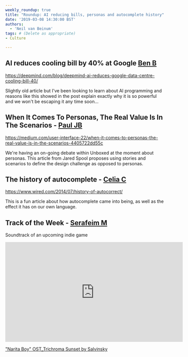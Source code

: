```yaml
---
weekly_roundup: true
title: "Roundup: AI reducing bills, personas and autocomplete history"
date: '2019-03-08 14:30:00 BST'
authors:
  - 'Neil van Beinum'
tags: # (Delete as appropriate)
- Culture

---
```


## AI reduces cooling bill by 40% at Google [Ben B](/team#ben-baumann)

https://deepmind.com/blog/deepmind-ai-reduces-google-data-centre-cooling-bill-40/

Slightly old article but I've been looking to learn about AI programming and reasons like this showed in the post explain exactly why it is so powerful and we won't be escaping it any time soon...

## When It Comes To Personas, The Real Value Is In The Scenarios - [Paul JB](/team#Paul-John--Baptiste)

https://medium.com/user-interface-22/when-it-comes-to-personas-the-real-value-is-in-the-scenarios-4405722dd55c

We're having an on-going debate within Unboxed at the moment about personas. This article from Jared Spool proposes using stories and scenarios to define the design challenge as opposed to personas.

## The history of autocomplete - [Celia C](/team#celia-collins)

https://www.wired.com/2014/07/history-of-autocorrect/

This is a fun article about how autocomplete came into being, as well as the effect it has on our own language.

## Track of the Week - [Serafeim M](/team#serafeim-maroulis)

Soundtrack of an upcoming indie game

<iframe width="560" height="315" src="https://www.youtube.com/embed/XVjGuum-PgQ" frameborder="0" allow="accelerometer; autoplay; encrypted-media; gyroscope; picture-in-picture" allowfullscreen></iframe>

["Narita Boy" OST_Trichroma Sunset by Salvinsky](https://www.youtube.com/watch?v=XVjGuum-PgQ)
